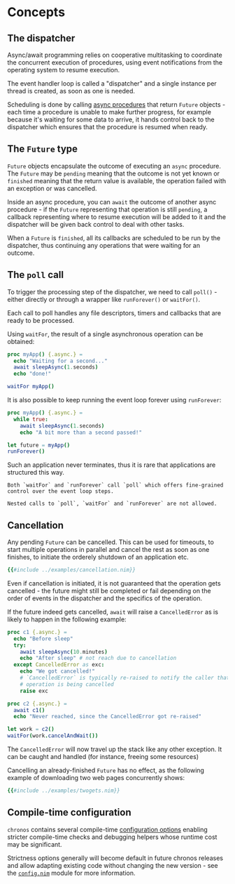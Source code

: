 # Concepts

<!-- toc -->

## The dispatcher

Async/await programming relies on cooperative multitasking to coordinate the
concurrent execution of procedures, using event notifications from the operating system to resume execution.

The event handler loop is called a "dispatcher" and a single instance per
thread is created, as soon as one is needed.

Scheduling is done by calling [async procedures](./async_procs.md) that return
`Future` objects - each time a procedure is unable to make further
progress, for example because it's waiting for some data to arrive, it hands
control back to the dispatcher which ensures that the procedure is resumed when
ready.

## The `Future` type

`Future` objects encapsulate the outcome of executing an `async` procedure. The
`Future` may be `pending` meaning that the outcome is not yet known or
`finished` meaning that the return value is available, the operation failed
with an exception or was cancelled.

Inside an async procedure, you can `await` the outcome of another async
procedure - if the `Future` representing that operation is still `pending`, a
callback representing where to resume execution will be added to it and the
dispatcher will be given back control to deal with other tasks.

When a `Future` is `finished`, all its callbacks are scheduled to be run by
the dispatcher, thus continuing any operations that were waiting for an outcome.

## The `poll` call

To trigger the processing step of the dispatcher, we need to call `poll()` -
either directly or through a wrapper like `runForever()` or `waitFor()`.

Each call to poll handles any file descriptors, timers and callbacks that are
ready to be processed.

Using `waitFor`, the result of a single asynchronous operation can be obtained:

```nim
proc myApp() {.async.} =
  echo "Waiting for a second..."
  await sleepAsync(1.seconds)
  echo "done!"

waitFor myApp()
```

It is also possible to keep running the event loop forever using `runForever`:

```nim
proc myApp() {.async.} =
  while true:
    await sleepAsync(1.seconds)
    echo "A bit more than a second passed!"

let future = myApp()
runForever()
```

Such an application never terminates, thus it is rare that applications are
structured this way.

```admonish warning
Both `waitFor` and `runForever` call `poll` which offers fine-grained
control over the event loop steps.

Nested calls to `poll`, `waitFor` and `runForever` are not allowed.
```

## Cancellation

Any pending `Future` can be cancelled. This can be used for timeouts, to start
multiple operations in parallel and cancel the rest as soon as one finishes,
to initiate the orderely shutdown of an application etc.

```nim
{{#include ../examples/cancellation.nim}}
```

Even if cancellation is initiated, it is not guaranteed that the operation gets
cancelled - the future might still be completed or fail depending on the
order of events in the dispatcher and the specifics of the operation.

If the future indeed gets cancelled, `await` will raise a
`CancelledError` as is likely to happen in the following example:

```nim
proc c1 {.async.} =
  echo "Before sleep"
  try:
    await sleepAsync(10.minutes)
    echo "After sleep" # not reach due to cancellation
  except CancelledError as exc:
    echo "We got cancelled!"
    # `CancelledError` is typically re-raised to notify the caller that the
    # operation is being cancelled
    raise exc

proc c2 {.async.} =
  await c1()
  echo "Never reached, since the CancelledError got re-raised"

let work = c2()
waitFor(work.cancelAndWait())
```

The `CancelledError` will now travel up the stack like any other exception.
It can be caught and handled (for instance, freeing some resources)

Cancelling an already-finished `Future` has no effect, as the following example
of downloading two web pages concurrently shows:

```nim
{{#include ../examples/twogets.nim}}
```

## Compile-time configuration

`chronos` contains several compile-time [configuration options](./chronos/config.nim) enabling stricter compile-time checks and debugging helpers whose runtime cost may be significant.

Strictness options generally will become default in future chronos releases and allow adapting existing code without changing the new version - see the [`config.nim`](./chronos/config.nim) module for more information.

